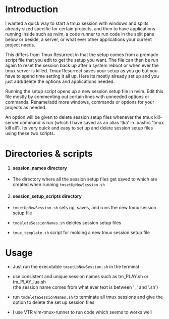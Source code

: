 # Introduction

I wanted a quick way to start a tmux session with windows and splits already
sized specific for certain projects, and then to have applications running inside such as nvim,
a code runner to run code in the split pane below or beside, a server, or what ever other applications
your current project needs.

This differs from Tmux Resurrect in that the setup comes from a premade script file that
you edit to get the setup you want. The file can then be run again to reset the session back up
after a system reboot or when ever the tmux server is killed. Tmux Resurrect saves your setup
as you go but you have to spend time setting it all up. Here its mostly already set up
and you just add/delete the options and applications needed.

Running the setup script opens up a new session setup file in nvim. Edit this file mostly by commenting out
certain lines with unneeded options or commands. Rename/add more windows, commands or options for your
projects as needed.  

An option will be given to delete session setup files whenever the tmux kill-server command is run
(which I have saved as an alias 'tka' in .bashrc 'tmux kill all'). Its very quick and easy to set up and delete
session setup files using these two scripts.

# Directories & scripts

1. #### session_names directory  
-    The directory where all the session setup files get saved to which are created when running `tmsetUpNewSession.sh`

2. #### session_setup_scripts directory  

- `tmsetUpNewSession.sh` sets up, saves, and runs the new tmux session setup file  

- `tmdeleteSessionNames.sh` deletes session setup files

- `tmux_template.sh` script for molding a new tmux session setup file

# Usage

- Just run the executable `tmsetUpNewSession.sh` in the terminal

- use consistent and unique session names such as tm_PLAY.sh or tm_PLAY_lua.sh  
 (the session name comes from what ever text is between '_\' and '.sh')  

- run `tmdeleteSessionNames.sh` to terminate all tmux sessions and give the option to
  delete the set up session files

- I use VTR vim-tmux-runner to run code which seems to works well
